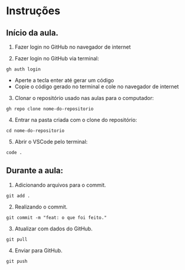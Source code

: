  # Instruções

## Início da aula.

1) Fazer login no GitHub no navegador de internet


2) Fazer login no GitHub via terminal:
```
gh auth login
```
- Aperte a tecla enter até gerar um código
- Copie o código gerado no terminal e cole no navegador de internet


3) Clonar o repositório usado nas aulas para o computador:
```
gh repo clone nome-do-repositorio
```


4) Entrar na pasta criada com o clone do repositório:
```
cd nome-do-repositorio
```

5) Abrir o VSCode pelo terminal:
```
code .
```
## Durante a aula:

1) Adicionando arquivos para o commit.
```
git add .
```

2) Realizando o commit.
```
git commit -m "feat: o que foi feito."
```

3) Atualizar com dados do GitHub.
```
git pull
```

4) Enviar para GitHub.
```
git push